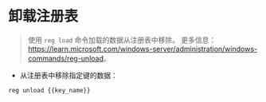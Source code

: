 # 卸载注册表

> 使用 `reg load` 命令加载的数据从注册表中移除。
> 更多信息：<https://learn.microsoft.com/windows-server/administration/windows-commands/reg-unload>。

- 从注册表中移除指定键的数据：

`reg unload {{key_name}}`